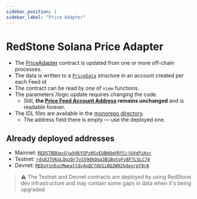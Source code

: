 ```yaml
---
sidebar_position: 1
sidebar_label: "Price Adapter"
---
```


# RedStone Solana Price Adapter

- The [PriceAdapter](https://github.com/redstone-finance/redstone-oracles-monorepo/tree/main/packages/solana-connector/deployments/solanaMultiFeed/programs/redstone-solana-price-adapter/README.md) contract is updated from one or more off-chain processes.
- The data is written to a [`PriceData`](./price-feed-account.md#structure) structure in an account created per each Feed id
- The contract can be read by one of `view` functions.
- The parameters`/logic update requires changing the code.
  - Still, **the [Price Feed Account Address](./price-feed-account.md#deriving-account-addresses) remains unchanged**
    and is readable forever.
- The IDL files are available in the [monorepo directory](https://github.com/redstone-finance/redstone-oracles-monorepo/tree/main/packages/solana-connector/src/_autogenerated).
  - The address field there is empty — use the deployed one.

## Already deployed addresses

- Mainnet: [`REDSTBDUecGjwXd6YGPzHSvEUBHQqVRfCcjUVgPiHsr`](https://solscan.io/account/REDSTBDUecGjwXd6YGPzHSvEUBHQqVRfCcjUVgPiHsr)
- Testnet: [`rds8J7VKqLQgzDr7vS59dkQga3B1BotgFy8F7LSLC74`](https://solscan.io/account/rds8J7VKqLQgzDr7vS59dkQga3B1BotgFy8F7LSLC74?cluster=testnet)
- Devnet: [`REDuYsnEucMweattdv4xQCYdU1i8Q2W92kdayrpY9rA`](https://solscan.io/account/REDuYsnEucMweattdv4xQCYdU1i8Q2W92kdayrpY9rA?cluster=devnet)

> ⚠️ The Testnet and Devnet contracts are deployed by using RedStone dev infrastructure and may contain some gaps in data when it's being upgraded

